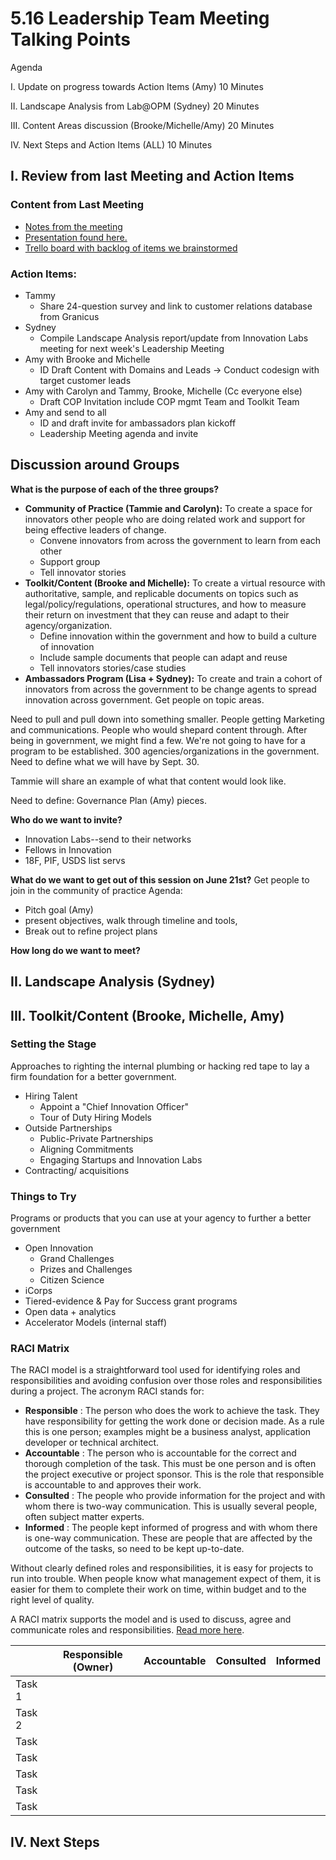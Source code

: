 # 5.16 Leadership Team Meeting Talking Points

Agenda

I. Update on progress towards Action Items (Amy)        10 Minutes

II. Landscape Analysis from Lab@OPM (Sydney)         20 Minutes

III. Content Areas discussion (Brooke/Michelle/Amy)     20 Minutes

IV. Next Steps and Action Items (ALL)                            10 Minutes

## I. Review from last Meeting and Action Items

### Content from Last Meeting

- [Notes from the meeting](https://github.com/18F/better-government/blob/master/leadership-meetings/5.10_leadership-planning.md)
- [Presentation found here.](https://github.com/18F/better-government/blob/master/leadership-meetings/%5B5.10%5D%20Better%20Government%20Leadership%20Meeting.pdf)
- [Trello board with backlog of items we brainstormed](https://trello.com/b/WTEhZJIy/better-gov-t-leadership-team-tasks)

### Action Items:

- Tammy
  - Share 24-question survey and link to customer relations database from Granicus
- Sydney
  - Compile Landscape Analysis report/update from Innovation Labs meeting for next week&#39;s Leadership Meeting
- Amy with Brooke and Michelle
  - ID Draft Content with Domains and Leads → Conduct codesign with target customer leads
- Amy with Carolyn and Tammy, Brooke, Michelle (Cc everyone else)
  - Draft COP Invitation include COP mgmt Team and Toolkit Team
- Amy and send to all
  - ID and draft invite for ambassadors plan kickoff
  - Leadership Meeting agenda and invite

## Discussion around Groups

**What is the purpose of each of the three groups?**

- **Community of Practice (Tammie and Carolyn):** To create a space for innovators other people who are doing related work and support for being effective leaders of change.
  - Convene innovators from across the government to learn from each other
  - Support group
  - Tell innovator stories
- **Toolkit/Content (Brooke and Michelle):** To create a virtual resource with authoritative, sample, and replicable documents on topics such as legal/policy/regulations, operational structures, and how to measure their return on investment that they can reuse and adapt to their agency/organization.
  - Define innovation within the government and how to build a culture of innovation
  - Include sample documents that people can adapt and reuse
  - Tell innovators stories/case studies
- **Ambassadors Program (Lisa + Sydney):** To create and train a cohort of innovators from across the government to be change agents to spread innovation across government. Get people on topic areas. 

Need to pull and pull down into something smaller. People getting 
Marketing and communications. People who would shepard content through. After being in government, we might find a few. We're not going to have for a program to be established. 300 agencies/organizations in the government. Need to define what we will have by Sept. 30. 

Tammie will share an example of what that content would look like. 

Need to define: Governance Plan (Amy) pieces. 

**Who do we want to invite?**
* Innovation Labs--send to their networks
* Fellows in Innovation
* 18F, PIF, USDS list servs

**What do we want to get out of this session on June 21st?**
Get people to join in the community of practice 
Agenda: 
* Pitch goal (Amy)
* present objectives, walk through timeline and tools, 
* Break out to refine project plans


**How long do we want to meet?**

## II. Landscape Analysis (Sydney)

## III. Toolkit/Content (Brooke, Michelle, Amy)

### Setting the Stage

Approaches to righting the internal plumbing or hacking red tape to lay a firm foundation for a better government.

- Hiring Talent
  - Appoint a &quot;Chief Innovation Officer&quot;
  - Tour of Duty Hiring Models
- Outside Partnerships
  - Public-Private Partnerships
  - Aligning Commitments
  - Engaging Startups and Innovation Labs
- Contracting/ acquisitions

### Things to Try

Programs or products that you can use at your agency to further a better government

- Open Innovation
  - Grand Challenges
  - Prizes and Challenges
  - Citizen Science
- iCorps
- Tiered-evidence &amp; Pay for Success grant programs
- Open data + analytics
- Accelerator Models (internal staff)

### RACI Matrix

The RACI model is a straightforward tool used for identifying roles and responsibilities and avoiding confusion over those roles and responsibilities during a project. The acronym RACI stands for:

- **Responsible** : The person who does the work to achieve the task. They have responsibility for getting the work done or decision made. As a rule this is one person; examples might be a business analyst, application developer or technical architect.
- **Accountable** : The person who is accountable for the correct and thorough completion of the task. This must be one person and is often the project executive or project sponsor. This is the role that responsible is accountable to and approves their work.
- **Consulted** : The people who provide information for the project and with whom there is two-way communication. This is usually several people, often subject matter experts.
- **Informed** : The people kept informed of progress and with whom there is one-way communication. These are people that are affected by the outcome of the tasks, so need to be kept up-to-date.

Without clearly defined roles and responsibilities, it is easy for projects to run into trouble. When people know what management expect of them, it is easier for them to complete their work on time, within budget and to the right level of quality.

A RACI matrix supports the model and is used to discuss, agree and communicate roles and responsibilities. [Read more here](https://www.projectsmart.co.uk/raci-matrix.php).

|   | Responsible (Owner) | Accountable | Consulted | Informed |
| --- | --- | --- | --- | --- |
| Task 1 |   |   |   |   |
| Task 2 |   |   |   |   |
| Task |   |   |   |   |
| Task |   |   |   |   |
| Task |   |   |   |   |
| Task |   |   |   |   |
| Task |   |   |   |   |



## IV. Next Steps
